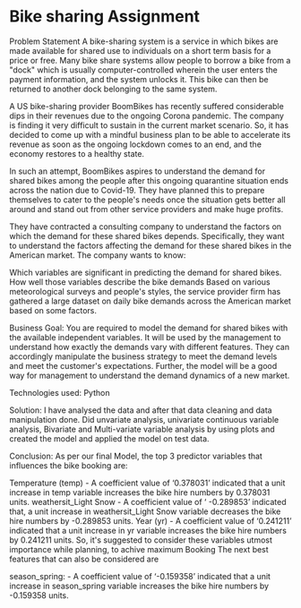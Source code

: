 # Bike sharing Assignment

Problem Statement
A bike-sharing system is a service in which bikes are made available for shared use to individuals on a short term basis for a price or free. Many bike share systems allow people to borrow a bike from a "dock" which is usually computer-controlled wherein the user enters the payment information, and the system unlocks it. This bike can then be returned to another dock belonging to the same system.


A US bike-sharing provider BoomBikes has recently suffered considerable dips in their revenues due to the ongoing Corona pandemic. The company is finding it very difficult to sustain in the current market scenario. So, it has decided to come up with a mindful business plan to be able to accelerate its revenue as soon as the ongoing lockdown comes to an end, and the economy restores to a healthy state. 


In such an attempt, BoomBikes aspires to understand the demand for shared bikes among the people after this ongoing quarantine situation ends across the nation due to Covid-19. They have planned this to prepare themselves to cater to the people's needs once the situation gets better all around and stand out from other service providers and make huge profits.


They have contracted a consulting company to understand the factors on which the demand for these shared bikes depends. Specifically, they want to understand the factors affecting the demand for these shared bikes in the American market. The company wants to know:

Which variables are significant in predicting the demand for shared bikes.
How well those variables describe the bike demands
Based on various meteorological surveys and people's styles, the service provider firm has gathered a large dataset on daily bike demands across the American market based on some factors. 


Business Goal:
You are required to model the demand for shared bikes with the available independent variables. It will be used by the management to understand how exactly the demands vary with different features. They can accordingly manipulate the business strategy to meet the demand levels and meet the customer's expectations. Further, the model will be a good way for management to understand the demand dynamics of a new market. 

Technologies used: Python

Solution: I have analysed the data and after that data cleaning and data manipulation done. Did unvariate analysis, univariate continuous variable analysis, Bivariate and Multi-variate variable analysis by using plots and created the model and applied the model on test data.

Conclusion: As per our final Model, the top 3 predictor variables that influences the bike booking are:

Temperature (temp) - A coefficient value of ‘0.378031’ indicated that a unit increase in temp variable increases the bike hire numbers by 0.378031 units.
weathersit_Light Snow - A coefficient value of ‘ -0.289853’ indicated that, a unit increase in weathersit_Light Snow variable decreases the bike hire numbers by -0.289853 units.
Year (yr) - A coefficient value of ‘0.241211’ indicated that a unit increase in yr variable increases the bike hire numbers by 0.241211 units.
So, it's suggested to consider these variables utmost importance while planning, to achive maximum Booking
The next best features that can also be considered are

season_spring: - A coefficient value of ‘-0.159358’ indicated that a unit increase in season_spring variable increases the bike hire numbers by -0.159358 units.
